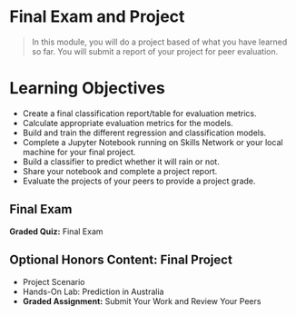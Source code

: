 # Final Exam and Project
> In this module, you will do a project based of what you have learned so far. You will submit a report of your project for peer evaluation.
# Learning Objectives
- Create a final classification report/table for evaluation metrics.
- Calculate appropriate evaluation metrics for the models.
- Build and train the different regression and classification models.
- Complete a Jupyter Notebook running on Skills Network or your local machine for your final project.
- Build a classifier to predict whether it will rain or not.
- Share your notebook and complete a project report.
- Evaluate the projects of your peers to provide a project grade.
## Final Exam
**Graded Quiz:** Final Exam
## Optional Honors Content: Final Project
- Project Scenario
- Hands-On Lab: Prediction in Australia
- **Graded Assignment:** Submit Your Work and Review Your Peers
